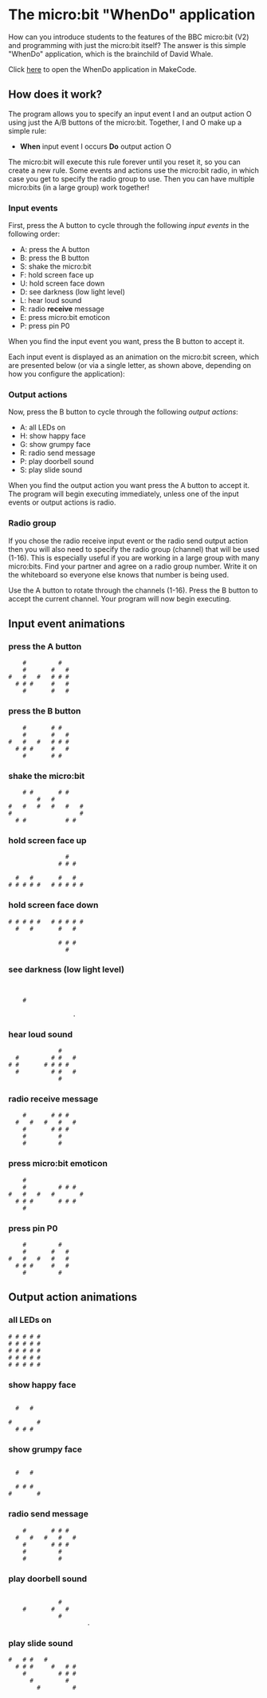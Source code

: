 # The micro:bit "WhenDo" application

How can you introduce students to the features of the BBC micro:bit (V2)
and programming with just the micro:bit itself? The answer is this
simple "WhenDo" application, which is the brainchild of David Whale. 

Click [here](https://makecode.microbit.org/S09273-08316-87957-87908) to 
open the WhenDo application in MakeCode. 

## How does it work?

The program allows you to specify an input event I and an output action O 
using just the A/B buttons of the micro:bit. Together, I and O make up 
a simple rule: 

- **When** input event I occurs **Do** output action O

The micro:bit will execute this rule forever until you reset it, so you
can create a new rule. Some events and actions use the micro:bit
radio, in which case you get to specify the radio group to use. Then
you can have multiple micro:bits (in a large group) work together!

### Input events

First, press the A button to cycle through the following *input events*
in the following order:

- A: press the A button
- B: press the B button
- S: shake the micro:bit
- F: hold screen face up
- U: hold screen face down
- D: see darkness (low light level)
- L: hear loud sound
- R: radio **receive** message
- E: press micro:bit emoticon
- P: press pin P0

When you find the input event you want, press the B button to accept it.

Each input event is displayed as an animation on the micro:bit screen,
which are presented below (or via a single letter, as shown above, 
depending on how you configure the application):

### Output actions

Now, press the B button to cycle through the following *output actions*:

- A: all LEDs on
- H: show happy face
- G: show grumpy face
- R: radio send message
- P: play doorbell sound
- S: play slide sound

When you find the output action you want press the A button to accept it.
The program will begin executing immediately, unless one of the input events 
or output actions is radio.

### Radio group

If you chose the radio receive input event or the radio send output action
then you will also need to specify the radio group (channel) that will be
used (1-16). This is especially useful if you are working in a large group with 
many micro:bits. Find your partner and agree on a radio group number. Write
it on the whiteboard so everyone else knows that number is being used.

Use the A button to rotate through the channels (1-16). Press the B button
to accept the current channel. Your program will now begin executing.

## Input event animations

### press the A button

```
    #         #   
    #       #   # 
#   #   #   # # # 
  # # #     #   #   
    #       #   # 
```

### press the B button

```
    #       # #   
    #       #   # 
#   #   #   # # # 
  # # #     #   #   
    #       # #   
```

### shake the micro:bit

```
    # #       # #       
        #   #         
#   #   #   #   #   #
#                   #
  # #           # # 
```

### hold screen face up

```
                #       
              # # #    
                   
  #   #       #   #    
# # # # #   # # # # #
```

### hold screen face down

```
# # # # #   # # # # #   
  #   #       #   #   
                   
              # # #   
                #   
```

### see darkness (low light level)

```
                      
                     
    #             
                  
                  .
```

### hear loud sound

```
              #       
  #         # #   #  
# #       # # # # 
  #         # #   #
              #   
```

### radio **receive** message

```
    #       # # #     
  #   #   #   #   #  
    #       # # #  
    #         #    
    #         #    
```

### press micro:bit emoticon

```
    #             
    #         # # # 
#   #   #   #       #
  # # #       # # #   
    #             
```

### press pin P0

```
    #         #   
    #       #   # 
#   #   #   #   # 
  # # #     #   #   
    #         #   
```

## Output action animations

### all LEDs on

```
# # # # #             
# # # # #            
# # # # #         
# # # # #         
# # # # #         
```

### show happy face

```

  #   #              
                  
#       #         
  # # #           
```

### show grumpy face

```                  

  #   #              
                  
  # # #           
#       #         
```

### radio send message

```
    #       # # #     
  #   #   #   #   #  
    #       # # #  
    #         #    
    #         #    
```

### play doorbell sound

```
                      
              #      
    #       #   # 
              #   
                      .
```

### play slide sound

```
#   # #   #           
  # # #     #   # #  
    #         # # #
      #         # 
        #         #
```
